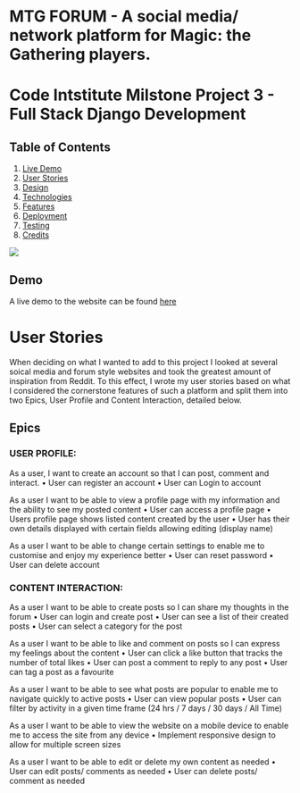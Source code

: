# MTG FORUM - A social media/ network platform for Magic: the Gathering players.
# Code Intstitute Milstone Project 3 - Full Stack Django Development

## Table of Contents

1. [Live Demo](#demo)
2. [User Stories](#user-stories)
3. [Design](#design)
4. [Technologies](#technologies)
5. [Features](#features)
6. [Deployment](#deployment)
7. [Testing](#testing)
8. [Credits](#credits)

![](./readme-assets/responsive_ui.png)

## Demo
A live demo to the website can be found [here](https://arcandrus.github.io/milestone-2/index.html)

# User Stories
When deciding on what I wanted to add to this project I looked at several soical media and forum style websites and took the greatest amount of inspiration from Reddit. To this effect, I wrote my user stories based on what I considered the cornerstone features of such a platform and split them into two Epics, User Profile and Content Interaction, detailed below.

## Epics

### USER PROFILE:

As a user, I want to create an account so that I can post, comment and interact.
    • User can register an account
    • User can Login to account

As a user I want to be able to view a profile page with my information and the ability to see my posted content
    • User can access a profile page
    • Users profile page shows listed content created by the user
    • User has their own details displayed with certain fields allowing editing (display name)

As a user I want to be able to change certain settings to enable me to customise and enjoy my experience better
    • User can reset password
    • User can delete account

### CONTENT INTERACTION:

As a user I want to be able to create posts so I can share my thoughts in the forum
    • User can login and create post
    • User can see a list of their created posts
    • User can select a category for the post

As a user I want to be able to like and comment on posts so I can express my feelings about the content
    • User can click a like button that tracks the number of total likes
    • User can post a comment to reply to any post
    • User can tag a post as a favourite

As a user I want to be able to see what posts are popular to enable me to navigate quickly to active posts
    • User can view popular posts
    • User can filter by activity in a given time frame (24 hrs / 7 days / 30 days / All Time)

As a user I want to be able to view the website on a mobile device to enable me to access the site from any device
    • Implement responsive design to allow for multiple screen sizes

As a user I want to be able to edit or delete my own content as needed
    • User can edit posts/ comments as needed
    • User can delete posts/ comment as needed

